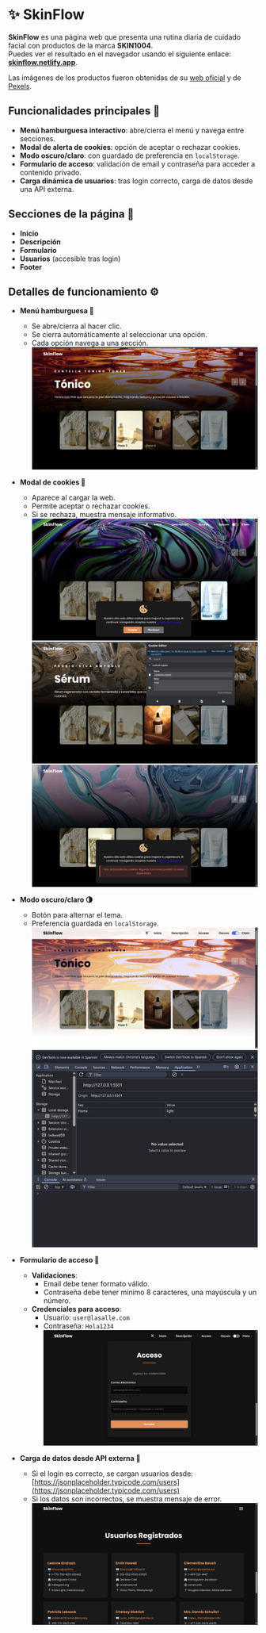 # ✨ SkinFlow

**SkinFlow** es una página web que presenta una rutina diaria de cuidado facial con productos de la marca **SKIN1004**.  
Puedes ver el resultado en el navegador usando el siguiente enlace: [**skinflow.netlify.app**](https://skinflow.netlify.app/).

Las imágenes de los productos fueron obtenidas de su [web oficial](https://www.skin1004.com/) y de [Pexels](https://www.pexels.com/es-es/).

## Funcionalidades principales 🚀
- **Menú hamburguesa interactivo**: abre/cierra el menú y navega entre secciones.
- **Modal de alerta de cookies**: opción de aceptar o rechazar cookies.
- **Modo oscuro/claro**: con guardado de preferencia en `localStorage`.
- **Formulario de acceso**: validación de email y contraseña para acceder a contenido privado.
- **Carga dinámica de usuarios**: tras login correcto, carga de datos desde una API externa.

## Secciones de la página 📄
- **Inicio**  
- **Descripción**  
- **Formulario**  
- **Usuarios** (accesible tras login)  
- **Footer**

## Detalles de funcionamiento ⚙️

- **Menú hamburguesa 🍔**  
  - Se abre/cierra al hacer clic.
  - Se cierra automáticamente al seleccionar una opción.
  - Cada opción navega a una sección.  
  ![Menú hamburguesa](screenshots/menu-hamburguesa.png)

- **Modal de cookies 🍪**  
  - Aparece al cargar la web.
  - Permite aceptar o rechazar cookies.
  - Si se rechaza, muestra mensaje informativo.  
  ![Modal de cookies](screenshots/alerta-cookies.png)
  ![Cookie aceptada](screenshots/cookie-aceptada.png)
  ![Cookie rechazada](screenshots/cookie-rechazada.png)


- **Modo oscuro/claro 🌗**  
  - Botón para alternar el tema.
  - Preferencia guardada en `localStorage`.  
  ![Modo oscuro/claro](screenshots/modo-claro.png)
  ![Caotura LocalStorage](screenshots/local-storage.png)


- **Formulario de acceso 📝**  
  - **Validaciones**:
    - Email debe tener formato válido.
    - Contraseña debe tener mínimo 8 caracteres, una mayúscula y un número.
  - **Credenciales para acceso**:
    - Usuario: `user@lasalle.com`
    - Contraseña: `Hola1234`  
  ![Formulario de acceso](screenshots/formulario.png)

- **Carga de datos desde API externa 📡**  
  - Si el login es correcto, se cargan usuarios desde:  
    [https://jsonplaceholder.typicode.com/users](https://jsonplaceholder.typicode.com/users)
  - Si los datos son incorrectos, se muestra mensaje de error.  
  ![Usuarios cargados desde API](screenshots/usuarios-api.png)
